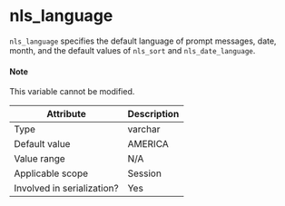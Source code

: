# nls_language

`nls_language` specifies the default language of prompt messages, date, month, and the default values of `nls_sort` and `nls_date_language`.

<main id="notice" type='explain'>
<h4>Note</h4>
<p>This variable cannot be modified. </p>
</main>

| **Attribute** | **Description** |
|---------|---------|
| Type | varchar |
| Default value | AMERICA |
| Value range | N/A |
| Applicable scope | Session |
| Involved in serialization? | Yes |
